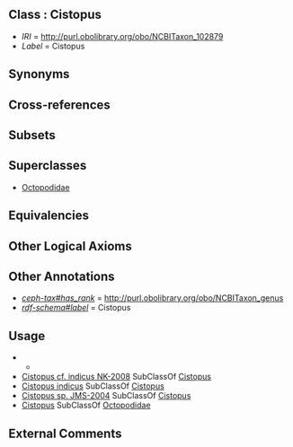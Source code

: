 
## Class : Cistopus

 * *IRI* = http://purl.obolibrary.org/obo/NCBITaxon_102879
 * *Label* = Cistopus

## Synonyms


## Cross-references


## Subsets


## Superclasses

 * [Octopodidae](../../NCBITaxon/47/NCBITaxon_6647.md)

## Equivalencies


## Other Logical Axioms


## Other Annotations

 * *[ceph-tax#has_rank](../../ceph-tax#has/nk/ceph-tax#has_rank.md)* = http://purl.obolibrary.org/obo/NCBITaxon_genus
 * *[rdf-schema#label](../../el/rdf-schema#label.md)* = Cistopus

## Usage

 * -
 * [Cistopus cf. indicus NK-2008](../../NCBITaxon/93/NCBITaxon_505393.md) SubClassOf [Cistopus](../../NCBITaxon/79/NCBITaxon_102879.md)
 * [Cistopus indicus](../../NCBITaxon/80/NCBITaxon_102880.md) SubClassOf [Cistopus](../../NCBITaxon/79/NCBITaxon_102879.md)
 * [Cistopus sp. JMS-2004](../../NCBITaxon/92/NCBITaxon_279092.md) SubClassOf [Cistopus](../../NCBITaxon/79/NCBITaxon_102879.md)
 * [Cistopus](../../NCBITaxon/79/NCBITaxon_102879.md) SubClassOf [Octopodidae](../../NCBITaxon/47/NCBITaxon_6647.md)

## External Comments

